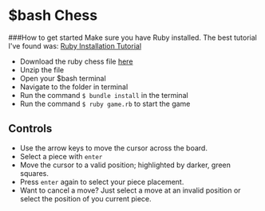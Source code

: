 # $bash Chess
###How to get started
Make sure you have Ruby installed. The best tutorial I've found was: [Ruby Installation Tutorial](http://installrails.com/steps)
- Download the ruby chess file [here]()
- Unzip the file
- Open your $bash terminal
- Navigate to the folder in terminal
- Run the command `$ bundle install` in the terminal
- Run the command `$ ruby game.rb` to start the game

## Controls
- Use the arrow keys to move the cursor across the board.
- Select a piece with `enter`
- Move the cursor to a valid position; highlighted by darker, green squares.
- Press `enter` again to select your piece placement.
- Want to cancel a move? Just select a move at an invalid position or select the position of you current piece.
